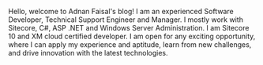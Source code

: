 Hello, welcome to Adnan Faisal's blog! I am an experienced Software Developer, Technical Support Engineer and Manager. I mostly work with Sitecore, C#, ASP .NET and Windows Server Administration. I am Sitecore 10 and XM cloud certified developer. I am open for any exciting opportunity, where I can apply my experience and aptitude, learn from new challenges, and drive innovation with the latest technologies.
